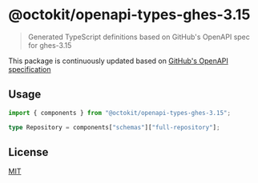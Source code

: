 # @octokit/openapi-types-ghes-3.15

> Generated TypeScript definitions based on GitHub's OpenAPI spec for ghes-3.15

This package is continuously updated based on [GitHub's OpenAPI specification](https://github.com/github/rest-api-description/)

## Usage

```ts
import { components } from "@octokit/openapi-types-ghes-3.15";

type Repository = components["schemas"]["full-repository"];
```

## License

[MIT](LICENSE)
